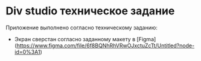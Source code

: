 # Div studio техническое задание

Приложение выполнено согласно техническому заданию:
* Экран сверстан согласно заданному макету в [Figma] (https://www.figma.com/file/6f8BQNhRhVRwOJxctuZcTt/Untitled?node-id=0%3A1)

